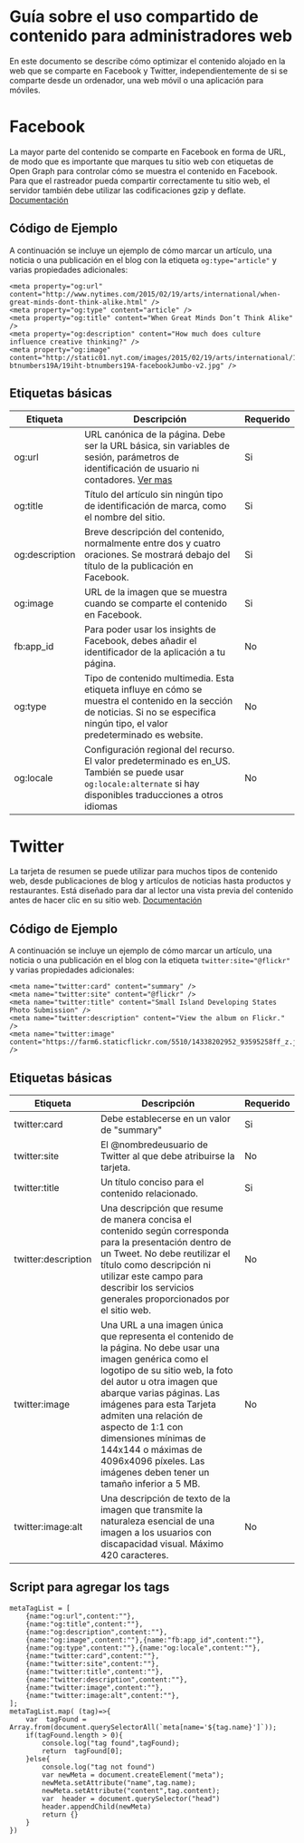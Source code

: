 # Guía sobre el uso compartido de contenido para administradores web

En este documento se describe cómo optimizar el contenido alojado en la web que se comparte en Facebook y Twitter, independientemente de si se comparte desde un ordenador, una web móvil o una aplicación para móviles.


# Facebook

La mayor parte del contenido se comparte en Facebook en forma de URL, de modo que es importante que marques tu sitio web con etiquetas de Open Graph para controlar cómo se muestra el contenido en Facebook. Para que el rastreador pueda compartir correctamente tu sitio web, el servidor también debe utilizar las codificaciones gzip y deflate. [Documentación](https://developers.facebook.com/docs/sharing/webmasters/#testing)

## Código de Ejemplo
A continuación se incluye un ejemplo de cómo marcar un artículo, una noticia o una publicación en el blog con la etiqueta `og:type="article"` y varias propiedades adicionales:

    <meta property="og:url" content="http://www.nytimes.com/2015/02/19/arts/international/when-great-minds-dont-think-alike.html" /> 
    <meta property="og:type" content="article" />
    <meta property="og:title" content="When Great Minds Don’t Think Alike" /> 
    <meta property="og:description" content="How much does culture influence creative thinking?" />
    <meta property="og:image" content="http://static01.nyt.com/images/2015/02/19/arts/international/19iht-btnumbers19A/19iht-btnumbers19A-facebookJumbo-v2.jpg" />

## Etiquetas básicas

|Etiqueta|  Descripción|Requerido|
|--|--|--|
| og:url | URL canónica de la página. Debe ser la URL básica, sin variables de sesión, parámetros de identificación de usuario ni contadores. [Ver mas](https://developers.facebook.com/docs/sharing/webmasters/)|Si|
|og:title| Título del artículo sin ningún tipo de identificación de marca, como el nombre del sitio.|Si|
|og:description| Breve descripción del contenido, normalmente entre dos y cuatro oraciones. Se mostrará debajo del título de la publicación en Facebook.|Si|
|og:image| URL de la imagen que se muestra cuando se comparte el contenido en Facebook.|Si|
|fb:app_id| Para poder usar los insights de Facebook, debes añadir el identificador de la aplicación a tu página.|No|
|og:type| Tipo de contenido multimedia. Esta etiqueta influye en cómo se muestra el contenido en la sección de noticias. Si no se especifica ningún tipo, el valor predeterminado es website.|No|
|og:locale| Configuración regional del recurso. El valor predeterminado es en_US. También se puede usar `og:locale:alternate` si hay disponibles traducciones a otros idiomas|No|

# Twitter

La tarjeta de resumen se puede utilizar para muchos tipos de contenido web, desde publicaciones de blog y artículos de noticias hasta productos y restaurantes. Está diseñado para dar al lector una vista previa del contenido antes de hacer clic en su sitio web. [Documentación](https://developer.twitter.com/en/docs/twitter-for-websites/cards/overview/summary)

## Código de Ejemplo

A continuación se incluye un ejemplo de cómo marcar un artículo, una noticia o una publicación en el blog con la etiqueta `twitter:site="@flickr"` y varias propiedades adicionales:

    <meta name="twitter:card" content="summary" />
    <meta name="twitter:site" content="@flickr" />
    <meta name="twitter:title" content="Small Island Developing States Photo Submission" />
    <meta name="twitter:description" content="View the album on Flickr." />
    <meta name="twitter:image" content="https://farm6.staticflickr.com/5510/14338202952_93595258ff_z.jpg" />

## Etiquetas básicas

|Etiqueta|  Descripción|Requerido|
|--|--|--|
| twitter:card | Debe establecerse en un valor de "summary"|Si|
|twitter:site| El @nombredeusuario de Twitter al que debe atribuirse la tarjeta.|No|
|twitter:title| Un título conciso para el contenido relacionado.|Si|
|twitter:description| Una descripción que resume de manera concisa el contenido según corresponda para la presentación dentro de un Tweet. No debe reutilizar el título como descripción ni utilizar este campo para describir los servicios generales proporcionados por el sitio web.|No|
|twitter:image| Una URL a una imagen única que representa el contenido de la página. No debe usar una imagen genérica como el logotipo de su sitio web, la foto del autor u otra imagen que abarque varias páginas. Las imágenes para esta Tarjeta admiten una relación de aspecto de 1:1 con dimensiones mínimas de 144x144 o máximas de 4096x4096 píxeles. Las imágenes deben tener un tamaño inferior a 5 MB.|No|
|twitter:image:alt| Una descripción de texto de la imagen que transmite la naturaleza esencial de una imagen a los usuarios con discapacidad visual. Máximo 420 caracteres.|No|

## Script para agregar los tags

    metaTagList = [ 
	    {name:"og:url",content:""},
	    {name:"og:title",content:""},
	    {name:"og:description",content:""},
	    {name:"og:image",content:""},{name:"fb:app_id",content:""},
	    {name:"og:type",content:""},{name:"og:locale",content:""},
	    {name:"twitter:card",content:""},
	    {name:"twitter:site",content:""},
	    {name:"twitter:title",content:""},
	    {name:"twitter:description",content:""},
	    {name:"twitter:image",content:""},
	    {name:"twitter:image:alt",content:""},
	];
	metaTagList.map( (tag)=>{
		var  tagFound = Array.from(document.querySelectorAll(`meta[name='${tag.name}']`));
		if(tagFound.length > 0){ 
			console.log("tag found",tagFound);
			return  tagFound[0];
		}else{
			console.log("tag not found")
			var newMeta = document.createElement("meta");
			newMeta.setAttribute("name",tag.name);
			newMeta.setAttribute("content",tag.content);
			var  header = document.querySelector("head")
			header.appendChild(newMeta)
			return {}
		}
	})
